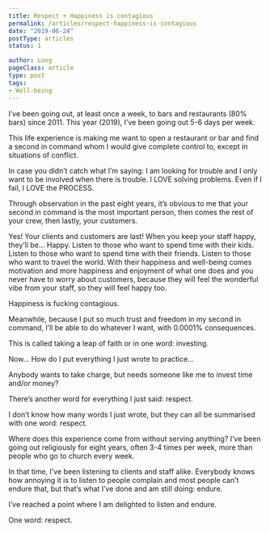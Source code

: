 ```yaml
---
title: Respect + Happiness is contagious
permalink: /articles/respect-happiness-is-contagious
date: "2019-06-24"
postType: articles
status: 1

author: Long
pageClass: article
type: post
tags:
- Well-being
---
```


I’ve been going out, at least once a week, to bars and restaurants (80% bars) since 2011. This year (2019), I’ve been going out 5-6 days per week.

This life experience is making me want to open a restaurant or bar and find a second in command whom I would give complete control to, except in situations of conflict.

In case you didn’t catch what I’m saying: I am looking for trouble and I only want to be involved when there is trouble. I LOVE solving problems. Even if I fail, I LOVE the PROCESS.

Through observation in the past eight years, it’s obvious to me that your second in command is the most important person, then comes the rest of your crew, then lastly, your customers.

Yes! Your clients and customers are last! When you keep your staff happy, they’ll be… Happy. Listen to those who want to spend time with their kids. Listen to those who want to spend time with their friends. Listen to those who want to travel the world. With their happiness and well-being comes motivation and more happiness and enjoyment of what one does and you never have to worry about customers, because they will feel the wonderful vibe from your staff, so they will feel happy too.

Happiness is fucking contagious.

Meanwhile, because I put so much trust and freedom in my second in command, I’ll be able to do whatever I want, with 0.0001% consequences.

This is called taking a leap of faith or in one word: investing.

Now… How do I put everything I just wrote to practice…

Anybody wants to take charge, but needs someone like me to invest time and/or money?

There’s another word for everything I just said: respect.

I don’t know how many words I just wrote, but they can all be summarised with one word: respect.

Where does this experience come from without serving anything? I’ve been going out religiously for eight years, often 3-4 times per week, more than people who go to church every week.

In that time, I’ve been listening to clients and staff alike. Everybody knows how annoying it is to listen to people complain and most people can’t endure that, but that’s what I’ve done and am still doing: endure.

I’ve reached a point where I am delighted to listen and endure.

One word: respect.
